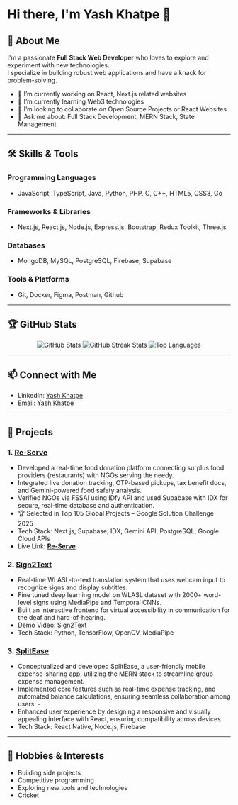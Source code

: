 # Hi there, I'm Yash Khatpe 👋

## 🚀 About Me
I'm a passionate **Full Stack Web Developer** who loves to explore and experiment with new technologies.  
I specialize in building robust web applications and have a knack for problem-solving.

- 🔭 I’m currently working on React, Next.js related websites
- 🌱 I’m currently learning Web3 technologies
- 👯 I’m looking to collaborate on Open Source Projects or React Websites
- 💬 Ask me about: Full Stack Development, MERN Stack, State Management

---

## 🛠️ Skills & Tools
### Programming Languages
- JavaScript, TypeScript, Java, Python, PHP, C, C++, HTML5, CSS3, Go

### Frameworks & Libraries
- Next.js, React.js, Node.js, Express.js, Bootstrap, Redux Toolkit, Three.js

### Databases
- MongoDB, MySQL, PostgreSQL, Firebase, Supabase

### Tools & Platforms
- Git, Docker, Figma, Postman, Github

---

## 🏆 GitHub Stats
<p align="center">
  <img src="https://github-readme-stats.vercel.app/api?username=YashKhatpe&show_icons=true&theme=radical" alt="GitHub Stats" />
  <img src="https://github-readme-streak-stats.herokuapp.com/?user=YashKhatpe&theme=radical" alt="GitHub Streak Stats" />
  <img src="https://github-readme-stats.vercel.app/api/top-langs/?username=YashKhatpe&layout=compact&theme=radical" alt="Top Languages" />
</p>

---

## 📫 Connect with Me
- LinkedIn: [Yash Khatpe](https://linkedin.com/in/yash-khatpe)
- Email: [Yash Khatpe](mailto:yashkhatpe0611@gmail.com)

---

## 📌 Projects
### 1. **[Re-Serve](https://github.com/YashKhatpe/Re-Serve)**
   - Developed a real-time food donation platform connecting surplus food providers (restaurants) with NGOs serving the needy.
   - Integrated live donation tracking, OTP-based pickups, tax benefit docs, and Gemini-powered food safety analysis.
   - Verified NGOs via FSSAI using IDfy API and used Supabase with IDX for secure, real-time database and authentication.
   - 🏆 Selected in Top 105 Global Projects – Google Solution Challenge 2025
   - Tech Stack: Next.js, Supabase, IDX, Gemini API, PostgreSQL, Google Cloud APIs
   - Live Link: **[Re-Serve](https://re-serve-4jj7.vercel.app/)**

### 2. **[Sign2Text](https://github.com/YashKhatpe/Real-Time-Sign-Language-Detection)**
   - Real-time WLASL-to-text translation system that uses webcam input to recognize signs and display subtitles.
   - Fine tuned deep learning model on WLASL dataset with 2000+ word-level signs using MediaPipe and Temporal CNNs.
   - Built an interactive frontend for virtual accessibility in communication for the deaf and hard-of-hearing.
   - Demo Video: [Sign2Text](https://github.com/YashKhatpe/Real-Time-Sign-Language-Detection)
   - Tech Stack: Python, TensorFlow, OpenCV, MediaPipe

### 3. **[SplitEase](https://github.com/YashKhatpe/React-Native-App)**
   -  Conceptualized and developed SplitEase, a user-friendly mobile expense-sharing app, utilizing the MERN stack to streamline group expense management.
   -  Implemented core features such as real-time expense tracking, and automated balance calculations, ensuring seamless collaboration among users.   -  
   -  Enhanced user experience by designing a responsive and visually appealing interface with React, ensuring compatibility across devices
   - Tech Stack: React Native, Node.js, Firebase

---

## 🌟 Hobbies & Interests
- Building side projects
- Competitive programming
- Exploring new tools and technologies
- Cricket
